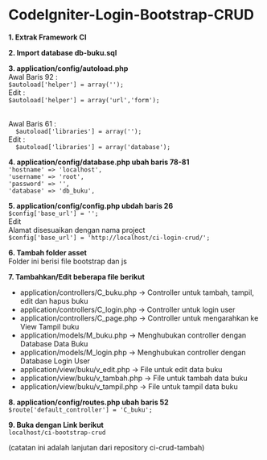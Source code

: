 # CodeIgniter-Login-Bootstrap-CRUD

**1. Extrak Framework CI**

**2. Import database db-buku.sql**

**3. application/config/autoload.php**
  <br>Awal Baris 92 :
  <br>`$autoload['helper'] = array('');`
  <br>Edit :
  <br>`$autoload['helper'] = array('url','form');`

  <br>Awal Baris 61 :
  <br>`  $autoload['libraries'] = array('');`
  <br>Edit :
  <br>`  $autoload['libraries'] = array('database');`

  **4. application/config/database.php ubah baris 78-81**
  <br>`'hostname' => 'localhost',`
  <br>`'username' => 'root',`
  <br>`'password' => '',`
  <br>`'database' => 'db_buku',`

  **5. application/config/config.php ubdah baris 26**
  <br>`$config['base_url'] = '';`
  <br>Edit
  <br>Alamat disesuaikan dengan nama project
  <br>`$config['base_url'] = 'http://localhost/ci-login-crud/';`

  **6. Tambah folder asset**
  <br>Folder ini berisi file bootstrap dan js

  **7. Tambahkan/Edit beberapa file berikut**
  - application/controllers/C_buku.php -> Controller untuk tambah, tampil, edit dan hapus buku
  - application/controllers/C_login.php -> Controller untuk login user
  - application/controllers/C_page.php -> Controller untuk mengarahkan ke View Tampil buku
  - application/models/M_buku.php -> Menghubukan controller dengan Database Data Buku
  - application/models/M_login.php -> Menghubukan controller dengan Database Login User
  - application/view/buku/v_edit.php -> File untuk edit data buku
  - application/view/buku/v_tambah.php -> File untuk tambah data buku
  - application/view/buku/v_tampil.php -> File untuk tampil data buku


  **8. application/config/routes.php ubah baris 52**
  <br>`$route['default_controller'] = 'C_buku';`

  **9. Buka dengan Link berikut**
  <br>`localhost/ci-bootstrap-crud`

  (catatan ini adalah lanjutan dari repository ci-crud-tambah)
